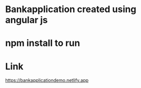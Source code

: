 # Bankapplication created using angular js
# npm install to run
# Link
https://bankapplicationdemo.netlify.app
